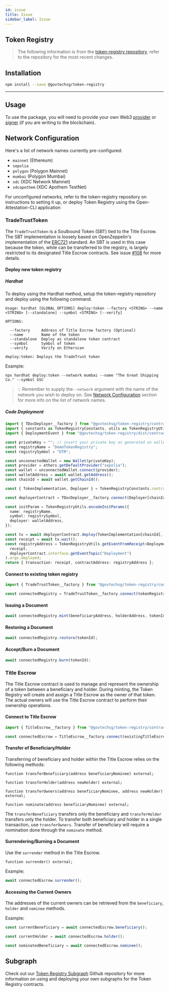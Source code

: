 ```yaml
---
id: issue
title: Issue
sidebar_label: Issue
---
```


## Token Registry

> The following information is from the [token-registry repository](https://github.com/TradeTrust/Token-Registry/), refer to the repository for the most recent changes.

## Installation

```sh
npm install --save @govtechsg/token-registry
```

---

## Usage

To use the package, you will need to provide your own Web3 [provider](https://docs.ethers.io/v5/api/providers/api-providers/) or [signer](https://docs.ethers.io/v5/api/signer/#Wallet) (if you are writing to the blockchain).

## Network Configuration

Here's a list of network names currently pre-configured:

- `mainnet` (Ethereum)
- `sepolia`
- `polygon` (Polygon Mainnet)
- `mumbai` (Polygon Mumbai)
- `xdc` (XDC Network Mainnet)
- `xdcapothem` (XDC Apothem TestNet)

For unconfigured networks, refer to the token-registry repository on instructions to setting it up, or deploy Token Registry using the Open-Attestation-CLI application

### TradeTrustToken

The `TradeTrustToken` is a Soulbound Token (SBT) tied to the Title Escrow. The SBT implementation is loosely based on OpenZeppelin's implementation of the [ERC721](http://erc721.org/) standard.
An SBT is used in this case because the token, while can be transferred to the registry, is largely restricted to its designated Title Escrow contracts.
See issue [#108](https://github.com/Open-Attestation/token-registry/issues/108) for more details.

#### Deploy new token registry

##### Hardhat

To deploy using the Hardhat method, setup the token-registry repository and deploy using the following command.

```
Usage: hardhat [GLOBAL OPTIONS] deploy:token --factory <STRING> --name <STRING> [--standalone] --symbol <STRING> [--verify]

OPTIONS:

  --factory   	Address of Title Escrow factory (Optional)
  --name      	Name of the token
  --standalone	Deploy as standalone token contract
  --symbol    	Symbol of token
  --verify    	Verify on Etherscan

deploy:token: Deploys the TradeTrust token
```

Example:

```
npx hardhat deploy:token --network mumbai --name "The Great Shipping Co." --symbol GSC
```

> 💡 Remember to supply the`--network` argument with the name of the network you wish to deploy on.
> See [Network Configuration](#network-configuration) section for more info on the list of network names.

##### Code Deployment

```ts
import { TDocDeployer__factory } from "@govtechsg/token-registry/contracts";
import { constants as TokenRegistryConstants, utils as TokenRegistryUtils } from "@govtechsg/token-registry";
import { DeploymentEvent } from "@govtechsg/token-registry/dist/contracts/contracts/utils/TDocDeployer";

const privateKey = ""; // insert your private key as generated on wallet creation
const registryName = "DemoTokenRegistry";
const registrySymbol = "DTR";

const unconnectedWallet = new Wallet(privateKey);
const provider = ethers.getDefaultProvider("sepolia");
const wallet = unconnectedWallet.connect(provider);
const walletAddress = await wallet.getAddress();
const chainId = await wallet.getChainId();

const { TokenImplementation, Deployer } = TokenRegistryConstants.contractAddress;

const deployerContract = TDocDeployer__factory.connect(Deployer[chainId], wallet);

const initParam = TokenRegistryUtils.encodeInitParams({
  name: registryName,
  symbol: registrySymbol,
  deployer: walletAddress,
});

const tx = await deployerContract.deploy(TokenImplementation[chainId], initParam);
const receipt = await tx.wait();
const registryAddress = TokenRegistryUtils.getEventFromReceipt<DeploymentEvent>(
  receipt,
  deployerContract.interface.getEventTopic("Deployment")
).args.deployed;
return { transaction: receipt, contractAddress: registryAddress };
```

#### Connect to existing token registry

```ts
import { TradeTrustToken__factory } from "@govtechsg/token-registry/contracts";

const connectedRegistry = TradeTrustToken__factory.connect(tokenRegistryAddress, signer);
```

#### Issuing a Document

```ts
await connectedRegistry.mint(beneficiaryAddress, holderAddress, tokenId);
```

#### Restoring a Document

```ts
await connectedRegistry.restore(tokenId);
```

#### Accept/Burn a Document

```ts
await connectedRegistry.burn(tokenId);
```

### Title Escrow

The Title Escrow contract is used to manage and represent the ownership of a token between a beneficiary and holder.
During minting, the Token Registry will create and assign a Title Escrow as the owner of that token.
The actual owners will use the Title Escrow contract to perform their ownership operations.

#### Connect to Title Escrow

```ts
import { TitleEscrow__factory } from "@govtechsg/token-registry/contracts";

const connectedEscrow = TitleEscrow__factory.connect(existingTitleEscrowAddress, signer);
```

#### Transfer of Beneficiary/Holder

Transferring of beneficiary and holder within the Title Escrow relies on the following methods:

```solidity
function transferBeneficiary(address beneficiaryNominee) external;

function transferHolder(address newHolder) external;

function transferOwners(address beneficiaryNominee, address newHolder) external;

function nominate(address beneficiaryNominee) external;

```

The `transferBeneficiary` transfers only the beneficiary and `transferHolder` transfers only the holder.
To transfer both beneficiary and holder in a single transaction, use `transferOwners`. Transfer of beneficiary will require a nomination done through the `nominate` method.

#### Surrendering/Burning a Document

Use the `surrender` method in the Title Escrow.

```solidity
function surrender() external;

```

Example:

```ts
await connectedEscrow.surrender();
```

#### Accessing the Current Owners

The addresses of the current owners can be retrieved from the `beneficiary`, `holder` and `nominee` methods.

Example:

```ts
const currentBeneficiary = await connectedEscrow.beneficiary();

const currentHolder = await connectedEscrow.holder();

const nominatedBeneficiary = await connectedEscrow.nominee();
```

## Subgraph

Check out our [Token Registry Subgraph](https://github.com/Open-Attestation/token-registry-subgraph) Github repository
for more information on using and deploying your own subgraphs for the Token Registry contracts.
